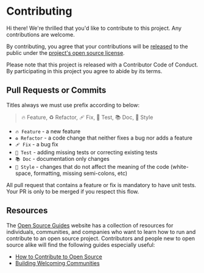 # Contributing

Hi there! We're thrilled that you'd like to contribute to this project. Any contributions are welcome.

By contributing, you agree that your contributions will be [released][tos] to the public under the [project's open source license](../LICENSE).

Please note that this project is released with a Contributor Code of Conduct. By participating in this project you agree to abide by its terms.

## Pull Requests or Commits

Titles always we must use prefix according to below:

> 🔥 Feature, ♻️ Refactor, 🩹 Fix, 🚨 Test, 📚 Doc, 🎨 Style
- `🔥 Feature` - a new feature
- `♻️ Refactor` - a code change that neither fixes a bug nor adds a feature
- `🩹 Fix` - a bug fix
- `🚨 Test` - adding missing tests or correcting existing tests
- `📚 Doc` - documentation only changes
- `🎨 Style` - changes that do not affect the meaning of the code (white-space, formatting, missing semi-colons, etc)

All pull request that contains a feature or fix is mandatory to have unit tests. Your PR is only to be merged if you respect this flow.

## Resources

The [Open Source Guides](https://opensource.guide/) website has a collection of resources for individuals, communities, and companies who want to learn how to run and contribute to an open source project. Contributors and people new to open source alike will find the following guides especially useful:

- [How to Contribute to Open Source](https://opensource.guide/how-to-contribute/)
- [Building Welcoming Communities](https://opensource.guide/building-community/)


[tos]: https://help.github.com/articles/github-terms-of-service/#6-contributions-under-repository-license
